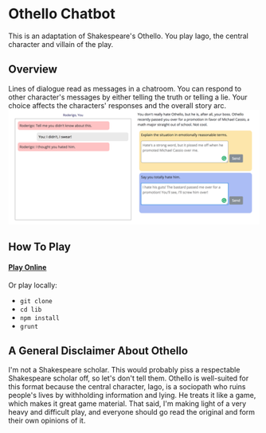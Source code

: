 # Othello Chatbot

This is an adaptation of Shakespeare's Othello. You play Iago, the central character and villain of the play. 

## Overview
Lines of dialogue read as messages in a chatroom. You can respond to other character's messages by either telling the truth or telling a lie. Your choice affects the characters' responses and the overall story arc.
!["screenshot"](lib/images/screen-shot.png)
## How To Play
#### [Play Online](https://jordan-castelloe.github.io/shakespearean-chatbot/)
Or play locally:
- `` git clone ``
- `` cd lib ``
- `` npm install ``
- `` grunt ``
 

## A General Disclaimer About Othello
I'm not a Shakespeare scholar. This would probably piss a respectable Shakespeare scholar off, so let's don't tell them. Othello is well-suited for this format because the central character, Iago, is a sociopath who ruins people's lives by withholding information and lying. He treats it like a game, which makes it great game material. That said, I'm making light of a very heavy and difficult play, and everyone should go read the original and form their own opinions of it. 
